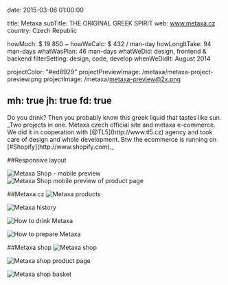 date: 2015-03-06 01:00:00

title: Metaxa
subTitle: THE ORIGINAL GREEK SPIRIT
web:  www.metaxa.cz
country: Czech Republic

howMuch: $ 19 850 ~
howWeCalc: $ 432 / man-day
howLongItTake: 94 man-days
whatWasPlan: 46 man-days
whatWeDid: design, frontend & backend
filterSetting: design, code, develop
whenWeDidIt: August 2014

projectColor: "#ed8929"
projectPreviewImage: /metaxa/metaxa-project-preview.png
projectImage: /metaxa/metaxa-preview@2x.png

mh: true
jh: true
fd: true
---

<div id="description" class="description">
Do you drink? Then you probably know this greek liquid that tastes like sun.
_Two projects in one. Metaxa czech official site and metaxa e-commerce. We did it in cooperation with [@TL5](http://www.tl5.cz) agency and took care of design and whole development. Btw the ecommerce is running on [#Shopify](http://www.shopify.com)._
</div>


##Responsive layout
<div class="portraits">
  <div class="portrait left">
  <img class="mobile-portrait"
    src="/metaxa/metaxa-shop-mobile.png"
    srcset="/metaxa/metaxa-shop-mobile@2x.png 2000w,
            /metaxa/metaxa-shop-mobile.png 1280w,
            /metaxa/metaxa-shop-mobile@small.png 800w,"
    sizes="100%"
    alt="Metaxa Shop - mobile preview">
  </div>
  <div class="portrait right">
    <img class="mobile-portrait"
      src="/metaxa/metaxa-shop-product-mobile.png"
      srcset="/metaxa/metaxa-shop-product-mobile@2x.png 2000w,
              /metaxa/metaxa-shop-product-mobile.png 1280w,
              /metaxa/metaxa-shop-product-mobile@small.png 800w,"
      sizes="100%"
      alt="Metaxa Shop mobile preview of product page">
  </div>
</div>

##Metaxa.cz
<img class="container-page"
  src="/metaxa/metaxa-produkty.png"
  srcset="/metaxa/metaxa-produkty@2x.png 2000w,
          /metaxa/metaxa-produkty.png 1280w,
          /metaxa/metaxa-produkty@small.png 800w,"
  sizes="100%"
  alt="Metaxa products">

<img class="container-page"
  src="/metaxa/metaxa-historie.png"
  srcset="/metaxa/metaxa-historie@2x.png 2000w,
          /metaxa/metaxa-historie.png 1280w,
          /metaxa/metaxa-historie@small.png 800w,"
  sizes="100%"
  alt="Metaxa history">

<img class="container-page left"
  src="/metaxa/metaxa-degustacni-vlastnosti.png"
  srcset="/metaxa/metaxa-degustacni-vlastnosti@2x.png 2000w,
          /metaxa/metaxa-degustacni-vlastnosti.png 1280w,
          /metaxa/metaxa-degustacni-vlastnosti.png 800w,"
  sizes="100%"
  alt="How to drink Metaxa">

<img class="container-page right"
  src="/metaxa/metaxa-koktejl.png"
  srcset="/metaxa/metaxa-koktejl@2x.png 2000w,
          /metaxa/metaxa-koktejl.png 1280w,
          /metaxa/metaxa-koktejl.png 800w,"
  sizes="100%"
  alt="How to prepare Metaxa">

##Metaxa shop
<img class="container-page"
  src="/metaxa/metaxa-shop-homepage.png"
  srcset="/metaxa/metaxa-shop-homepage@2x.png 2000w,
          /metaxa/metaxa-shop-homepage.png 1280w,
          /metaxa/metaxa-shop-homepage@small.png 800w,"
  sizes="100%"
  alt="Metaxa shop">

<img class="container-page left"
  src="/metaxa/metaxa-shop-product.png"
  srcset="/metaxa/metaxa-shop-product@2x.png 2000w,
          /metaxa/metaxa-shop-product.png 1280w,
          /metaxa/metaxa-shop-product.png 800w,"
  sizes="100%"
  alt="Metaxa shop product page">

<img class="container-page right"
  src="/metaxa/metaxa-shop-basket.png"
  srcset="/metaxa/metaxa-shop-basket@2x.png 2000w,
          /metaxa/metaxa-shop-basket.png 1280w,
          /metaxa/metaxa-shop-basket.png 800w,"
  sizes="100%"
  alt="Metaxa shop basket">
